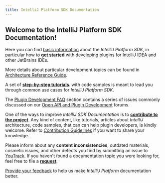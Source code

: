 ```yaml
---
title: IntelliJ Platform SDK Documentation
---
```



## Welcome to the IntelliJ Platform SDK Documentation!

Here you can find [basic information](basics.html) about the *IntelliJ Platform SDK*, in particular how to
**[get started](basics/getting_started.html)** with developing plugins for IntelliJ IDEA and other JetBrains IDEs.

More details about particular development topics can be found in 
[Architecture Reference Guide](reference_guide.html). 

A set of
**[step-by-step tutorials](tutorials.html)**. 
with code samples is meant to lead you through common use cases for *IntelliJ Platform SDK*.


The [Plugin Development FAQ](faq.html)
section contains a series of issues commonly discussed on our
[Open API and Plugin Development](https://devnet.jetbrains.com/community/idea/open_api_and_plugin_development) forums.

One of the ways to improve *IntelliJ SDK Documentation* is to 
**[contribute to the project](contribution_guidelines.html)**. 
Any kind of content, like tutorials, articles about *IntelliJ* architecture, code samples, that can can help plugin developers, is kindly welcome.
Refer to
[Contribution Guidelines](contribution_guidelines.html)
if you want to share your knowledge.


Please inform about any **content inconsistencies**, outdated materials, cosmetic issues, and other defects you find by submitting an issue to
[YouTrack](https://youtrack.jetbrains.com/issues/IJSDK). 
If you haven't found a documentation topic you were looking for, feel free to file a
**[request](https://youtrack.jetbrains.com/newIssue?project=IJSDK)**.

[Provide your feedback](http://www.surveygizmo.com/s3/2149448/IntelliJ-SDK-Docs)
to help us make *IntelliJ Platform* documentation better.






